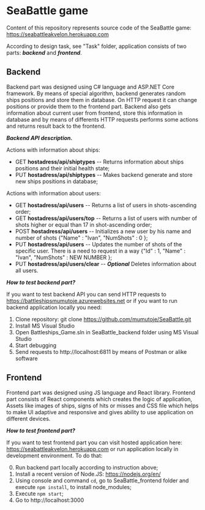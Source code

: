 # SeaBattle game




Content of this repository represents source code of the SeaBattle game: https://seabattleakvelon.herokuapp.com

According to design task, see "Task" folder, application consists of two parts: ***backend*** and ***frontend***.

## Backend

Backend part was designed using C# language and ASP.NET Core framework. By means of special algorithm, backend generates random ships positions and store them in database. On HTTP request it can change positions or provide them to the frontend part. Backend also gets information about current user from frontend, store this information in database and by means of differents HTTP requests performs some actions and returns result back to the frontend.

***Backend API description.***

Actions with information about ships:
* GET **hostadress/api/shiptypes** -- Returns information about ships positions and their initial health state;
* PUT **hostadress/api/shiptypes** -- Makes backend generate and store new ships positions in database;

Actions with information about users:
* GET **hostadress/api/users** -- Returns a list of users in shots-ascending order;
* GET **hostadress/api/users/top** -- Returns a list of users with number of shots higher or equal than 17 in shot-ascending order;
* POST **hostadress/api/users** -- Initializes a new user by his name and number of shots {"Name" : "Ivan", "NumShots" : 0 };
* PUT **hostadress/api/users** -- Updates the number of shots of the specific user. There is a need to request in a way {"Id" : 1, "Name" : "Ivan", "NumShots" : NEW NUMBER };
* PUT **hostadress/api/users/clear** -- ***Optional*** Deletes information about all users.

***How to test backend part?***

If you want to test backend API you can send HTTP requests to https://battleshipsmumutoje.azurewebsites.net or if you want to run backend application locally you need:
1) Clone repository: git clone https://github.com/mumutoje/SeaBattle.git
2) Install MS Visual Studio
3) Open Battleships_Game.sln in SeaBattle_backend folder using MS Visual Studio
4) Start debugging
5) Send requests to http://localhost:6811 by means of Postman or alike software

## Frontend

Frontend part was designed using JS language and React library. Frontend part consists of React components which creates the logic of application, Assets like images of ships, signs of hits or misses and CSS file which helps to make UI adaptive and responsive and gives ability to use application on different devices.

***How to test frontend part?***

If you want to test frontend part you can visit hosted application here: https://seabattleakvelon.herokuapp.com or run application locally in development environment. To do that:

0) Run backend part locally according to instruction above;
1) Install a recent version of Node.JS: https://nodejs.org/en/
2) Using console and command `cd`, go to SeaBattle_frontend folder and execute `npm install`, to install node_modules;
3) Execute `npm start`;
4) Go to http://localhost:3000
